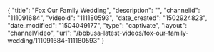 {
    "title": "Fox Our Family Wedding",
    "description": "",
    "channelid": "111091684",
    "videoid": "111180593",
    "date_created": "1502924823",
    "date_modified": "1504049177",
    "type": "captivate",
    "layout": "channelVideo",
    "url": "\/bbbusa-latest-videos\/fox-our-family-wedding\/111091684-111180593"
}